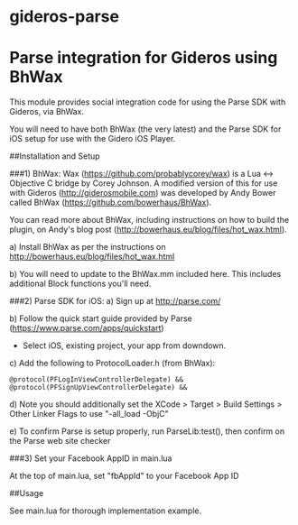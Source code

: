 gideros-parse
=============

# Parse integration for Gideros using BhWax

This module provides social integration code for using the Parse SDK with Gideros, via BhWax.

You will need to have both BhWax (the very latest) and the Parse SDK for iOS setup for use with the Gidero iOS Player.

##Installation and Setup

###1) BhWax:
Wax (https://github.com/probablycorey/wax) is a Lua <-> Objective C bridge by Corey Johnson. A modified version of this for
use with Gideros (http://giderosmobile.com) was developed by Andy Bower called BhWax (https://github.com/bowerhaus/BhWax). 

You can read more about BhWax, including instructions on how to build the plugin, on Andy's blog post 
(http://bowerhaus.eu/blog/files/hot_wax.html).

a) Install BhWax as per the instructions on http://bowerhaus.eu/blog/files/hot_wax.html

b) You will need to update to the BhWax.mm included here. This includes additional Block functions you'll need.

###2) Parse SDK for iOS:
a) Sign up at http://parse.com/

b) Follow the quick start guide provided by Parse (https://www.parse.com/apps/quickstart)

 - Select iOS, existing project, your app from downdown.

c) Add the following to ProtocolLoader.h (from BhWax):

	@protocol(PFLogInViewControllerDelegate) &&
	@protocol(PFSignUpViewControllerDelegate) &&

d) Note you should additionally set the XCode > Target > Build Settings > Other Linker Flags to use "-all_load -ObjC"

e) To confirm Parse is setup properly, run ParseLib:test(), then confirm on the Parse web site checker

###3) Set your Facebook AppID in main.lua

At the top of main.lua, set "fbAppId" to your Facebook App ID

##Usage

See main.lua for thorough implementation example.
	

